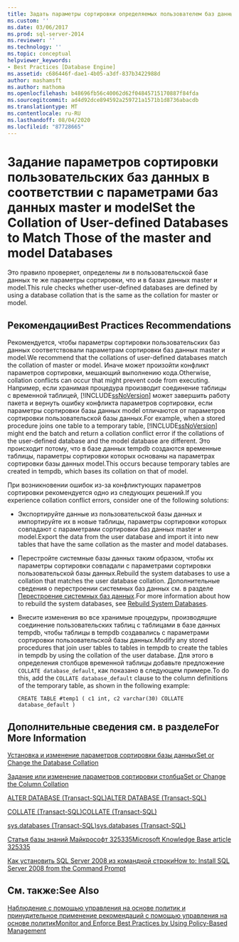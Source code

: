 ```yaml
---
title: Задать параметры сортировки определяемых пользователем баз данных в соответствии с параметрами баз данных master и Model | Документация Майкрософт
ms.custom: ''
ms.date: 03/06/2017
ms.prod: sql-server-2014
ms.reviewer: ''
ms.technology: ''
ms.topic: conceptual
helpviewer_keywords:
- Best Practices [Database Engine]
ms.assetid: c686446f-dae1-4b05-a3df-837b3422988d
author: mashamsft
ms.author: mathoma
ms.openlocfilehash: b48696fb56c40062d62f04845715170887f84fda
ms.sourcegitcommit: ad4d92dce894592a259721a1571b1d8736abacdb
ms.translationtype: MT
ms.contentlocale: ru-RU
ms.lasthandoff: 08/04/2020
ms.locfileid: "87728665"
---
```

# <a name="set-the-collation-of-user-defined-databases-to-match-those-of-the-master-and-model-databases"></a><span data-ttu-id="7c11a-102">Задание параметров сортировки пользовательских баз данных в соответствии с параметрами баз данных master и model</span><span class="sxs-lookup"><span data-stu-id="7c11a-102">Set the Collation of User-defined Databases to Match Those of the master and model Databases</span></span>
  <span data-ttu-id="7c11a-103">Это правило проверяет, определены ли в пользовательской базе данных те же параметры сортировки, что и в базах данных master и model.</span><span class="sxs-lookup"><span data-stu-id="7c11a-103">This rule checks whether user-defined databases are defined by using a database collation that is the same as the collation for master or model.</span></span>  
  
## <a name="best-practices-recommendations"></a><span data-ttu-id="7c11a-104">Рекомендации</span><span class="sxs-lookup"><span data-stu-id="7c11a-104">Best Practices Recommendations</span></span>  
 <span data-ttu-id="7c11a-105">Рекомендуется, чтобы параметры сортировки пользовательских баз данных соответствовали параметрам сортировки баз данных master и model.</span><span class="sxs-lookup"><span data-stu-id="7c11a-105">We recommend that the collations of user-defined databases match the collation of master or model.</span></span> <span data-ttu-id="7c11a-106">Иначе может произойти конфликт параметров сортировки, мешающий выполнению кода.</span><span class="sxs-lookup"><span data-stu-id="7c11a-106">Otherwise, collation conflicts can occur that might prevent code from executing.</span></span> <span data-ttu-id="7c11a-107">Например, если хранимая процедура производит соединение таблицы с временной таблицей, [!INCLUDE[ssNoVersion](../includes/ssnoversion-md.md)] может завершить работу пакета и вернуть ошибку конфликта параметров сортировки, если параметры сортировки базы данных model отличаются от параметров сортировки пользовательской базы данных.</span><span class="sxs-lookup"><span data-stu-id="7c11a-107">For example, when a stored procedure joins one table to a temporary table, [!INCLUDE[ssNoVersion](../includes/ssnoversion-md.md)] might end the batch and return a collation conflict error if the collations of the user-defined database and the model database are different.</span></span> <span data-ttu-id="7c11a-108">Это происходит потому, что в базе данных tempdb создаются временные таблицы, параметры сортировки которых основаны на параметрах сортировки базы данных model.</span><span class="sxs-lookup"><span data-stu-id="7c11a-108">This occurs because temporary tables are created in tempdb, which bases its collation on that of model.</span></span>  
  
 <span data-ttu-id="7c11a-109">При возникновении ошибок из-за конфликтующих параметров сортировки рекомендуется одно из следующих решений.</span><span class="sxs-lookup"><span data-stu-id="7c11a-109">If you experience collation conflict errors, consider one of the following solutions:</span></span>  
  
-   <span data-ttu-id="7c11a-110">Экспортируйте данные из пользовательской базы данных и импортируйте их в новые таблицы, параметры сортировки которых совпадают с параметрами сортировки баз данных master и model.</span><span class="sxs-lookup"><span data-stu-id="7c11a-110">Export the data from the user database and import it into new tables that have the same collation as the master and model databases.</span></span>  
  
-   <span data-ttu-id="7c11a-111">Перестройте системные базы данных таким образом, чтобы их параметры сортировки совпадали с параметрами сортировки пользовательской базы данных.</span><span class="sxs-lookup"><span data-stu-id="7c11a-111">Rebuild the system databases to use a collation that matches the user database collation.</span></span> <span data-ttu-id="7c11a-112">Дополнительные сведения о перестроении системных баз данных см. в разделе [Перестроение системных баз данных](../relational-databases/databases/system-databases.md).</span><span class="sxs-lookup"><span data-stu-id="7c11a-112">For more information about how to rebuild the system databases, see [Rebuild System Databases](../relational-databases/databases/system-databases.md).</span></span>  
  
-   <span data-ttu-id="7c11a-113">Внесите изменения во все хранимые процедуры, производящие соединение пользовательских таблиц с таблицами в базе данных tempdb, чтобы таблицы в tempdb создавались с параметрами сортировки пользовательской базы данных.</span><span class="sxs-lookup"><span data-stu-id="7c11a-113">Modify any stored procedures that join user tables to tables in tempdb to create the tables in tempdb by using the collation of the user database.</span></span> <span data-ttu-id="7c11a-114">Для этого в определения столбцов временной таблицы добавьте предложение `COLLATE database_default`, как показано в следующем примере.</span><span class="sxs-lookup"><span data-stu-id="7c11a-114">To do this, add the `COLLATE database_default` clause to the column definitions of the temporary table, as shown in the following example:</span></span>  
  
    ```  
    CREATE TABLE #temp1 ( c1 int, c2 varchar(30) COLLATE database_default )  
    ```  
  
## <a name="for-more-information"></a><span data-ttu-id="7c11a-115">Дополнительные сведения см. в разделе</span><span class="sxs-lookup"><span data-stu-id="7c11a-115">For More Information</span></span>  
 [<span data-ttu-id="7c11a-116">Установка и изменение параметров сортировки базы данных</span><span class="sxs-lookup"><span data-stu-id="7c11a-116">Set or Change the Database Collation</span></span>](../relational-databases/collations/set-or-change-the-database-collation.md)  
  
 [<span data-ttu-id="7c11a-117">Задание или изменение параметров сортировки столбца</span><span class="sxs-lookup"><span data-stu-id="7c11a-117">Set or Change the Column Collation</span></span>](../relational-databases/collations/set-or-change-the-column-collation.md)  
  
 [<span data-ttu-id="7c11a-118">ALTER DATABASE (Transact-SQL)</span><span class="sxs-lookup"><span data-stu-id="7c11a-118">ALTER DATABASE &#40;Transact-SQL&#41;</span></span>](/sql/t-sql/statements/alter-database-transact-sql)  
  
 [<span data-ttu-id="7c11a-119">COLLATE (Transact-SQL)</span><span class="sxs-lookup"><span data-stu-id="7c11a-119">COLLATE &#40;Transact-SQL&#41;</span></span>](/sql/t-sql/statements/collations)  
  
 [<span data-ttu-id="7c11a-120">sys.databases (Transact-SQL)</span><span class="sxs-lookup"><span data-stu-id="7c11a-120">sys.databases &#40;Transact-SQL&#41;</span></span>](/sql/relational-databases/system-catalog-views/sys-databases-transact-sql)  
  
 [<span data-ttu-id="7c11a-121">Статья базы знаний Майкрософт 325335</span><span class="sxs-lookup"><span data-stu-id="7c11a-121">Microsoft Knowledge Base article 325335</span></span>](https://go.microsoft.com/fwlink/?linkid=117751)  
  
 [<span data-ttu-id="7c11a-122">Как установить SQL Server 2008 из командной строки</span><span class="sxs-lookup"><span data-stu-id="7c11a-122">How to: Install SQL Server 2008 from the Command Prompt</span></span>](https://go.microsoft.com/fwlink/?LinkId=81585)  
  
## <a name="see-also"></a><span data-ttu-id="7c11a-123">См. также:</span><span class="sxs-lookup"><span data-stu-id="7c11a-123">See Also</span></span>  
 [<span data-ttu-id="7c11a-124">Наблюдение с помощью управления на основе политик и принудительное применение рекомендаций с помощью управления на основе политик</span><span class="sxs-lookup"><span data-stu-id="7c11a-124">Monitor and Enforce Best Practices by Using Policy-Based Management</span></span>](../relational-databases/policy-based-management/monitor-and-enforce-best-practices-by-using-policy-based-management.md)  
  
  
